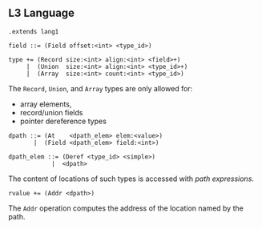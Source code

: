 ## L3 Language

```grammar
.extends lang1
```

```grammar
field ::= (Field offset:<int> <type_id>)

type += (Record size:<int> align:<int> <field>+)
     |  (Union  size:<int> align:<int> <type_id>+)
     |  (Array  size:<int> count:<int> <type_id>)
```

The `Record`, `Union`, and `Array` types are only allowed for:
* array elements,
* record/union fields
* pointer dereference types

```grammar
dpath ::= (At    <dpath_elem> elem:<value>)
       |  (Field <dpath_elem> field:<int>)

dpath_elem ::= (Deref <type_id> <simple>)
            |  <dpath>
```

The content of locations of such types is accessed with *path expressions*.

```grammar
rvalue += (Addr <dpath>)
```

The `Addr` operation computes the address of the location named by the path.
